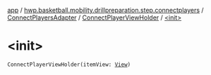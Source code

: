 [app](../../../index.md) / [hwp.basketball.mobility.drillpreparation.step.connectplayers](../../index.md) / [ConnectPlayersAdapter](../index.md) / [ConnectPlayerViewHolder](index.md) / [&lt;init&gt;](.)

# &lt;init&gt;

`ConnectPlayerViewHolder(itemView: `[`View`](https://developer.android.com/reference/android/view/View.html)`)`